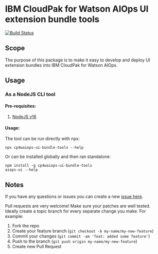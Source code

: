 # IBM CloudPak for Watson AIOps UI extension bundle tools

[![Build Status](https://travis-ci.com/IBM/cp4waiops-ui-bundle-tools.svg?branch=main)](https://app.travis-ci.com/github/IBM/cp4waiops-ui-bundle-tools)

## Scope
The purpose of this package is to make it easy to develop and deploy UI extension bundles
into IBM CloudPak for Watson AIOps.

## Usage
### As a NodeJS CLI tool
#### Pre-requisites:
1. [NodeJS v16](https://nodejs.org/en/)

#### Usage:
The tool can be run directly with npx:

```
npx cp4waiops-ui-bundle-tools --help
```

Or can be installed globally and then ran standalone:

```
npm install -g cp4waiops-ui-bundle-tools
aiops-ui --help
```

## Notes
If you have any questions or issues you can create a new [issue here](issues).

Pull requests are very welcome! Make sure your patches are well tested.
Ideally create a topic branch for every separate change you make. For
example:

1. Fork the repo
2. Create your feature branch (`git checkout -b my-name/my-new-feature`)
3. Commit your changes (`git commit -am 'feat: added some feature'`)
4. Push to the branch (`git push origin my-name/my-new-feature`)
5. Create new Pull Request
